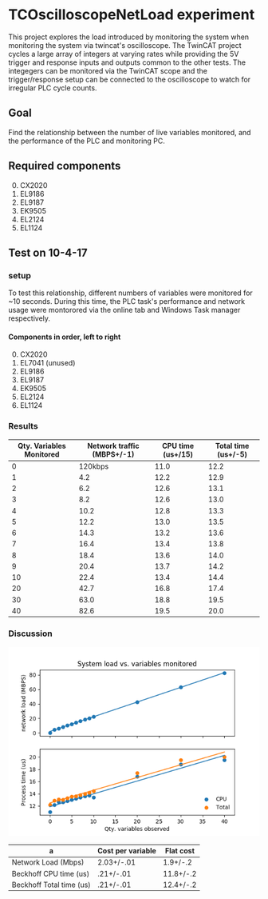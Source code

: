 # TCOscilloscopeNetLoad experiment
This project explores the load introduced by monitoring the system when monitoring the system via twincat's oscilloscope. The TwinCAT project cycles a large array of integers at varying rates while providing the 5V trigger and response inputs and outputs common to the other tests. The integegers can be monitored via the TwinCAT scope and the trigger/response setup can be connected to the oscilloscope to watch for irregular PLC cycle counts. 

## Goal
Find the relationship between the number of live variables monitored, and the performance of the PLC and monitoring PC. 

## Required components 
0. CX2020
0. EL9186
0. EL9187 
0. EK9505
0. EL2124
0. EL1124

## Test on 10-4-17
### setup
To test this relationship, different numbers of variables were monitored for ~10 seconds. During this time, the PLC task's performance and network usage were montorored via the online tab and Windows Task manager respectively.

#### Components in order, left to right
0. CX2020
0. EL7041 (unused)
0. EL9186
0. EL9187
0. EK9505
0. EL2124 
0. EL1124


### Results
Qty. Variables Monitored | Network traffic (MBPS+/-1)  | CPU time (us+/15) | Total time (us+/-5)
------------------------ | ----------------------- | ------------- | ---------------
0 | 120kbps | 11.0 | 12.2 
1 | 4.2 | 12.2 | 12.9 
2 | 6.2 | 12.6 | 13.1 
3 | 8.2 | 12.6 | 13.0 
4 | 10.2 | 12.8 | 13.3 
5 | 12.2 | 13.0 | 13.5 
6 | 14.3 | 13.2 | 13.6 
7 | 16.4 | 13.4 | 13.8 
8 | 18.4 | 13.6 | 14.0
9 | 20.4 | 13.7 | 14.2
10 | 22.4 | 13.4 | 14.4 
20 | 42.7 | 16.8 | 17.4 
30 | 63.0 | 18.8 | 19.5 
40 | 82.6 | 19.5 | 20.0 


### Discussion
![Network/Beckhoff load plots](https://raw.githubusercontent.com/slaclab/PMPS-prototype-testing/master/TCOscilloscopeNetLoad/netload_plots.png)

 a | Cost per variable | Flat cost
-- | ----------------- | ---------
Network Load (Mbps) | 2.03+/-.01 | 1.9+/-.2
Beckhoff CPU time (us) | .21+/-.01 | 11.8+/-.2
Beckhoff Total time (us) | .21+/-.01 | 12.4+/-.2




